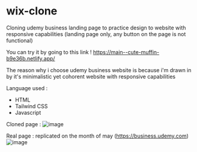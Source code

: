# wix-clone
 Cloning udemy business landing page to practice design to website with responsive capabilities (landing page only, any button on the page is not functional)
 
 You can try it by going to this link ! https://main--cute-muffin-b9e36b.netlify.app/
 
 The reason why i choose udemy business website is because i'm drawn in by it's minimalistic yet cohorent website with responsive capabilities
 
 Language used :
 - HTML
 - Tailwind CSS
 - Javascript

 Cloned page :
![image](https://github.com/Erkapos/Cloning-Udemy-Page/assets/68910543/a6c2bad0-5aee-44fc-8306-ae9c20f14ad5)

 Real page : replicated on the month of may (https://business.udemy.com)
![image](https://github.com/Erkapos/Cloning-Udemy-Page/assets/68910543/923f62cf-3e0c-4a78-bbb6-606dfa3a3f40)
